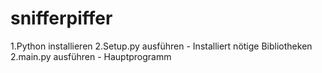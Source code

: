 # snifferpiffer
1.Python installieren
2.Setup.py ausführen - Installiert nötige Bibliotheken
2.main.py ausführen - Hauptprogramm